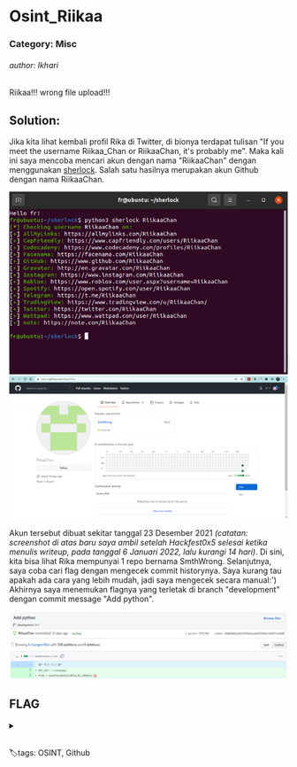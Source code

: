 # Osint_Riikaa

### Category: Misc

###### author: Ikhari

Riikaa!!! wrong file upload!!!

## Solution:

Jika kita lihat kembali profil Rika di Twitter, di bionya terdapat tulisan "If you meet the username Riikaa_Chan or RiikaaChan, it's probably me". Maka kali ini saya mencoba mencari akun dengan nama "RiikaaChan" dengan menggunakan [sherlock](https://github.com/sherlock-project/sherlock). Salah satu hasilnya merupakan akun Github dengan nama RiikaaChan.

![](/media/hf05-or1.png)
![](/media/hf05-or2.png)

Akun tersebut dibuat sekitar tanggal 23 Desember 2021 _(catatan: screenshot di atas baru saya ambil setelah Hackfest0x5 selesai ketika menulis writeup, pada tanggal 6 Januari 2022, lalu kurangi 14 hari)_. Di sini, kita bisa lihat Rika mempunyai 1 repo bernama SmthWrong. Selanjutnya, saya coba cari flag dengan mengecek commit historynya. Saya kurang tau apakah ada cara yang lebih mudah, jadi saya mengecek secara manual:') Akhirnya saya menemukan flagnya yang terletak di branch "development" dengan commit message "Add python".

![](/media/hf05-or3.png)

## FLAG

<details>
  <summary></summary>
  
hackfest0x5{Sc4R3d_0f_c0Mm1t}

</details>

<br>

🏷️tags: OSINT, Github

